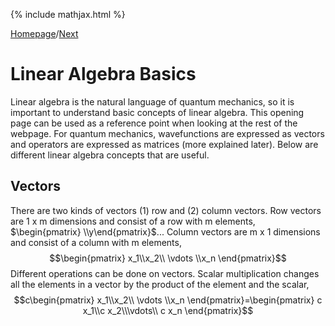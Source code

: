 {% include mathjax.html %}

[Homepage](/README.md)/[Next](Quantum_ideas.md)

# Linear Algebra Basics

Linear algebra is the natural language of quantum mechanics, so it is important to understand basic concepts of linear algebra. This opening page can be used as a reference point when looking at the rest of the webpage. For quantum mechanics, wavefunctions are expressed as vectors and operators are expressed as matrices (more explained later). Below are different linear algebra concepts that are useful.

## Vectors

There are two kinds of vectors (1) row and (2) column vectors. Row vectors are 1 x m dimensions and consist of a row with m elements, $\begin{pmatrix} \\y\end{pmatrix}$... Column vectors are m x 1 dimensions and consist of a column with m elements, 
$$\begin{pmatrix} x_1\\x_2\\ \vdots \\x_n
\end{pmatrix}$$
Different operations can be done on vectors. Scalar multiplication changes all the elements in a vector by the product of the element and the scalar, 
$$c\begin{pmatrix} x_1\\x_2\\ \vdots \\x_n
\end{pmatrix}=\begin{pmatrix} c x_1\\c x_2\\\vdots\\ c x_n
\end{pmatrix}$$

